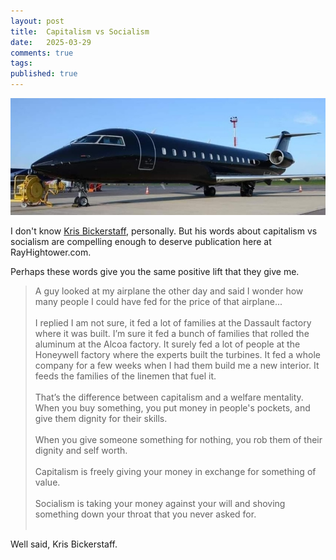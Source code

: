 ```yaml
---
layout: post
title:  Capitalism vs Socialism
date:   2025-03-29
comments: true
tags: 
published: true
---
```


<img src="/images/jet_capitalism.jpg" width="600" alt="Jet - Capitalism vs Socialism - RayHightower.com" title="Jet - Capitalism vs Socialism - RayHightower.com" />

I don't know [Kris Bickerstaff](https://www.instagram.com/krisbickerstaff), personally. But his words about capitalism vs socialism are compelling enough to deserve publication here at RayHightower.com. 

Perhaps these words give you the same positive lift that they give me.

<!--more-->

>A guy looked at my airplane the other day and said I wonder how many people I could have fed for the price of that airplane...<br/>&nbsp;<br/>I replied I am not sure, it fed a lot of families at the Dassault factory where it was built. I’m sure it fed a bunch of families that rolled the aluminum at the Alcoa factory. It surely fed a lot of people at the Honeywell factory where the experts built the turbines. It fed a whole company for a few weeks when I had them build me a new interior. It feeds the families of the linemen that fuel it.<br/>&nbsp;<br/>That’s the difference between capitalism and a welfare mentality. When you buy something, you put money in people's pockets, and give them dignity for their skills.<br/>&nbsp;<br/>When you give someone something for nothing, you rob them of their dignity and self worth.<br/>&nbsp;<br/>Capitalism is freely giving your money in exchange for something of value.<br/>&nbsp;<br/>Socialism is taking your money against your will and shoving something down your throat that you never asked for.<br/>&nbsp;<br/>

Well said, Kris Bickerstaff.